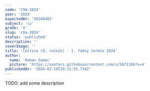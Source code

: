 ```yaml
---
code: 'C9A-2024'
year: '2024'
expectedAt: '20240402'
subject: 'cz'
grade: '4'
slug: 'c9a-2024'
status: 'published'
description: ''
coverImage: ''
title: 'Čeština (9. ročník) - 1. řádný termín 2024'
author:
  name: 'Roman Samec'
  picture: 'https://avatars.githubusercontent.com/u/5671166?v=4'
publishedAt: '2024-02-19T20:11:55.734Z'
---
```


TODO: add some description